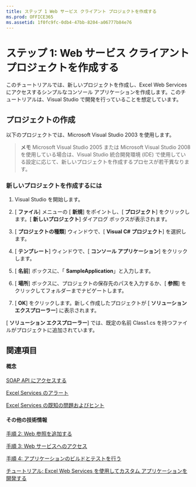 ```yaml
---
title: ステップ 1 Web サービス クライアント プロジェクトを作成する
ms.prod: OFFICE365
ms.assetid: 1f0fc9fc-0db4-47bb-8204-a06777b84e76
---
```



# ステップ 1: Web サービス クライアント プロジェクトを作成する

このチュートリアルでは、新しいプロジェクトを作成し、Excel Web Services にアクセスするシンプルなコンソール アプリケーションを作成します。このチュートリアルは、Visual Studio で開発を行っていることを想定しています。 
  
    
    


## プロジェクトの作成

以下のプロジェクトでは、Microsoft Visual Studio 2003 を使用します。
  
    
    

> **メモ**
> Microsoft Visual Studio 2005 または Microsoft Visual Studio 2008 を使用している場合は、Visual Studio 統合開発環境 (IDE) で使用している設定に応じて、新しいプロジェクトを作成するプロセスが若干異なります。 
  
    
    


### 新しいプロジェクトを作成するには


1. Visual Studio を開始します。
    
  
2. [ **ファイル**] メニューの [ **新規**] をポイントし、[ **プロジェクト**] をクリックします。[ **新しいプロジェクト**] ダイアログ ボックスが表示されます。 
    
  
3. [ **プロジェクトの種類**] ウィンドウで、[ **Visual C# プロジェクト**] を選択します。
    
  
4. [ **テンプレート**] ウィンドウで、[ **コンソール アプリケーション**] をクリックします。
    
  
5. [ **名前**] ボックスに、「 **SampleApplication**」と入力します。
    
  
6. [ **場所**] ボックスに、プロジェクトの保存先のパスを入力するか、[ **参照**] をクリックしてフォルダーまでナビゲートします。
    
  
7. [ **OK**] をクリックします。新しく作成したプロジェクトが [ **ソリューション エクスプローラー**] に表示されます。
  
    
    
[ **ソリューション エクスプローラー**] では、既定の名前 Class1.cs を持つファイルがプロジェクトに追加されています。
    
  

## 関連項目


#### 概念


  
    
    
 [SOAP API にアクセスする](accessing-the-soap-api.md)
  
    
    
 [Excel Services のアラート](excel-services-alerts.md)
  
    
    
 [Excel Services の既知の問題およびヒント](excel-services-known-issues-and-tips.md)
#### その他の技術情報


  
    
    
 [手順 2: Web 参照を追加する](step-2-adding-a-web-reference.md)
  
    
    
 [手順 3: Web サービスへのアクセス](step-3-accessing-the-web-service.md)
  
    
    
 [手順 4: アプリケーションのビルドとテストを行う](step-4-building-and-testing-the-application.md)
  
    
    
 [チュートリアル: Excel Web Services を使用してカスタム アプリケーションを開発する](walkthrough-developing-a-custom-application-using-excel-web-services.md)
